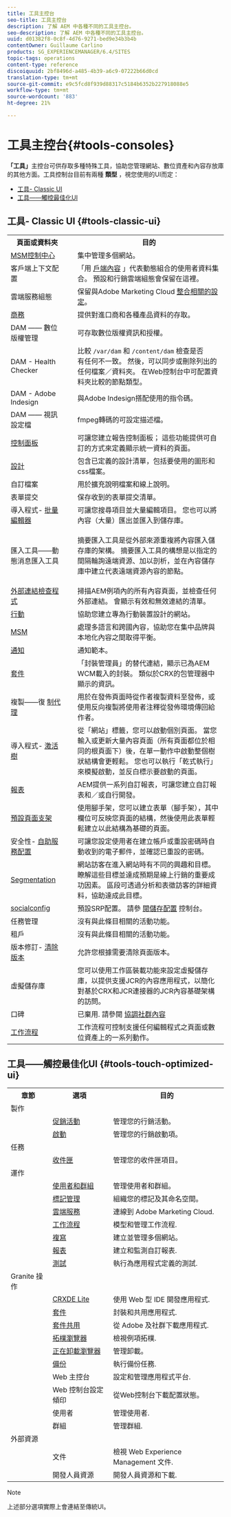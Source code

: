 ```yaml
---
title: 工具主控台
seo-title: 工具主控台
description: 了解 AEM 中各種不同的工具主控台。
seo-description: 了解 AEM 中各種不同的工具主控台。
uuid: d01382f8-0c8f-4d76-9271-bed9e34b3b4b
contentOwner: Guillaume Carlino
products: SG_EXPERIENCEMANAGER/6.4/SITES
topic-tags: operations
content-type: reference
discoiquuid: 2bf8496d-a485-4b39-a6c9-07222b66d0cd
translation-type: tm+mt
source-git-commit: e9c5fcd8f939d88317c5184b6352b227918088e5
workflow-type: tm+mt
source-wordcount: '883'
ht-degree: 21%

---
```



# 工具主控台{#tools-consoles}

**「工具」**&#x200B;主控台可供存取多種特殊工具，協助您管理網站、數位資產和內容存放庫的其他方面。工具控制台目前有兩種 **類型** ，視您使用的UI而定：

* [工具- Classic UI](#tools-classic-ui)
* [工具——觸控最佳化UI](#tools-touch-optimized-ui)

## 工具- Classic UI {#tools-classic-ui}

<table> 
 <tbody> 
  <tr> 
   <th>頁面或資料夾</th> 
   <th> </th> 
   <th>目的</th> 
  </tr> 
  <tr> 
   <td><a href="/help/sites-administering/msm.md">MSM控制中心</a></td> 
   <td> </td> 
   <td>集中管理多個網站。</td> 
  </tr> 
  <tr> 
   <td>客戶端上下文配置<br /> </td> 
   <td> </td> 
   <td>「用 <a href="/help/sites-developing/client-context.md">戶端內容</a> 」代表動態組合的使用者資料集合。 預設和行銷雲端組態會保留在這裡。<br /> </td> 
  </tr> 
  <tr> 
   <td>雲端服務組態<br /> </td> 
   <td> </td> 
   <td>保留與Adobe Marketing Cloud <a href="/help/sites-administering/marketing-cloud.md">整合相關的設定</a>。</td> 
  </tr> 
  <tr> 
   <td><a href="/help/sites-administering/ecommerce.md">商務</a></td> 
   <td> </td> 
   <td>提供對進口商和各種產品資料的存取。</td> 
  </tr> 
  <tr> 
   <td>DAM —— 數位版權管理<br /> </td> 
   <td> </td> 
   <td>可存取數位版權資訊和授權。</td> 
  </tr> 
  <tr> 
   <td>DAM - Health Checker<br /> </td> 
   <td> </td> 
   <td>比較 <code>/var/dam</code> 和 <code>/content/dam</code> 檢查是否<br /> 有任何不一致。 然後，可以同步或刪除列出的任何檔案／資料夾。 在Web控制台中可配置資料夾比較的節點類型。</td> 
  </tr> 
  <tr> 
   <td>DAM - Adobe Indesign<br /> </td> 
   <td> </td> 
   <td>與Adobe Indesign搭配使用的指令碼。</td> 
  </tr> 
  <tr> 
   <td>DAM —— 視訊設定檔<br /> </td> 
   <td> </td> 
   <td>fmpeg轉碼的可設定描述檔。</td> 
  </tr> 
  <tr> 
   <td><a href="/help/sites-administering/dashboards.md">控制面板</a></td> 
   <td> </td> 
   <td>可讓您建立報告控制面板； 這些功能提供可自訂的方式來定義顯示統一資料的頁面。</td> 
  </tr> 
  <tr> 
   <td><a href="/help/sites-developing/designer.md">設計</a></td> 
   <td> </td> 
   <td>包含已定義的設計清單，包括要使用的圖形和css檔案。</td> 
  </tr> 
  <tr> 
   <td>自訂檔案</td> 
   <td> </td> 
   <td>用於擴充說明檔案和線上說明。</td> 
  </tr> 
  <tr> 
   <td>表單提交</td> 
   <td> </td> 
   <td>保存收到的表單提交清單。</td> 
  </tr> 
  <tr> 
   <td>導入程式- <a href="/help/sites-administering/bulk-editor.md">批量編輯器</a></td> 
   <td> </td> 
   <td>可讓您搜尋項目並大量編輯項目。 您也可以將內容（大量）匯出並匯入到儲存庫。</td> 
  </tr>
  <tr> 
   <td>匯入工具——動態消息匯入工具</td> 
   <td> </td> 
   <td><p>摘要匯入工具是從外部來源重複將內容匯入儲存庫的架構。 摘要匯入工具的構想是以指定的間隔輪詢遠端資源、加以剖析，並在內容儲存庫中建立代表遠端資源內容的節點。</p> </td> 
  </tr> 
  <tr> 
   <td><a href="/help/sites-administering/external-link-checker.md">外部連結檢查程式</a></td> 
   <td> </td> 
   <td>掃描AEM例項內的所有內容頁面，並檢查任何外部連結。 會顯示有效和無效連結的清單。</td> 
  </tr> 
  <tr> 
   <td><a href="/help/sites-authoring/mobile.md">行動</a></td> 
   <td> </td> 
   <td>協助您建立專為行動裝置設計的網站。</td> 
  </tr> 
  <tr> 
   <td><a href="/help/sites-administering/msm.md">MSM</a></td> 
   <td> </td> 
   <td>處理多語言和跨國內容，協助您在集中品牌與本地化內容之間取得平衡。</td> 
  </tr> 
  <tr> 
   <td><a href="/help/sites-administering/notification.md">通知</a></td> 
   <td> </td> 
   <td>通知範本。</td> 
  </tr> 
  <tr> 
   <td><a href="/help/sites-administering/package-manager.md">套件</a></td> 
   <td> </td> 
   <td>「封裝管理員」的替代連結，顯示已為AEM WCM載入的封裝。 類似於CRX的包管理器中顯示的資訊。</td> 
  </tr> 
  <tr> 
   <td>複製——復 <a href="/help/sites-deploying/configuring.md#replication-reverse-replication-and-replication-agents">制代理</a></td> 
   <td> </td> 
   <td>用於在發佈頁面時從作者複製資料至發佈，或使用反向複製將使用者注釋從發佈環境傳回給作者。</td> 
  </tr> 
  <tr> 
   <td>導入程式- <a href="/help/sites-authoring/publishing-pages.md#publishing-and-unpublishing-a-tree">激活樹</a></td> 
   <td> </td> 
   <td>從「網站」標籤，您可以啟動個別頁面。 當您輸入或更新大量內容頁面（所有頁面都位於相同的根頁面下）後，在單一動作中啟動整個樹狀結構會更輕鬆。 您也可以執行「乾式執行」來模擬啟動，並反白標示要啟動的頁面。</td> 
  </tr> 
  <tr> 
   <td><a href="/help/sites-administering/reporting.md">報表</a></td> 
   <td> </td> 
   <td>AEM提供一系列自訂報表，可讓您建立自訂報表和／或自行開發。</td> 
  </tr> 
  <tr> 
   <td><a href="/help/sites-authoring/scaffolding.md">預設頁面支架</a></td> 
   <td> </td> 
   <td>使用腳手架，您可以建立表單（腳手架），其中欄位可反映您頁面的結構，然後使用此表單輕鬆建立以此結構為基礎的頁面。</td> 
  </tr> 
  <tr> 
   <td>安全性- <a href="/help/sites-administering/notification.md">自助服務配置 </a> </td> 
   <td> </td> 
   <td>可讓您設定使用者在建立帳戶或重設密碼時自動收到的電子郵件，並確認已重設的密碼。</td> 
  </tr> 
  <tr> 
   <td><a href="/help/sites-administering/campaign-segmentation.md">Segmentation</a></td> 
   <td> </td> 
   <td>網站訪客在進入網站時有不同的興趣和目標。 瞭解這些目標並達成預期是線上行銷的重要成功因素。 區段可透過分析和表徵訪客的詳細資料，協助達成此目標。<br /> </td> 
  </tr> 
  <tr> 
   <td><a href="/help/communities/working-with-srp.md">socialconfig</a></td> 
   <td> </td> 
   <td>預設SRP配置。 請參 <a href="/help/communities/srp-config.md">閱儲存配置</a> 控制台。</td> 
  </tr> 
  <tr> 
   <td>任務管理</td> 
   <td> </td> 
   <td>沒有與此條目相關的活動功能。</td> 
  </tr> 
  <tr> 
   <td>租戶</td> 
   <td> </td> 
   <td>沒有與此條目相關的活動功能。</td> 
  </tr> 
  <tr> 
   <td>版本修訂- <a href="/help/sites-deploying/version-purging.md">清除版本</a></td> 
   <td> </td> 
   <td>允許您根據需要清除頁面版本。</td> 
  </tr> 
  <tr> 
   <td>虛擬儲存庫</td> 
   <td> </td> 
   <td>您可以使用工作區裝載功能來設定虛擬儲存庫，以提供支援JCR的內容應用程式，以簡化對基於CRX和JCR連接器的JCR內容基礎架構的訪問。</td> 
  </tr> 
  <tr> 
   <td>口碑</td> 
   <td> </td> 
   <td>已棄用. 請參閱 <a href="/help/communities/moderate-ugc.md#watchwords">協調社群內容</a></td> 
  </tr> 
  <tr> 
   <td><a href="/help/sites-administering/workflows.md">工作流程</a></td> 
   <td> </td> 
   <td>工作流程可控制支援任何編輯程式之頁面或數位資產上的一系列動作。</td> 
  </tr> 
 </tbody> 
</table>

## 工具——觸控最佳化UI {#tools-touch-optimized-ui}

<table> 
 <tbody> 
  <tr> 
   <th>章節</th> 
   <th>選項</th> 
   <th>目的</th> 
  </tr> 
  <tr> 
   <td>製作</td> 
   <td> </td> 
   <td> </td> 
  </tr> 
  <tr> 
   <td> </td> 
   <td><a href="/help/sites-classic-ui-authoring/classic-personalization-campaigns.md">促銷活動</a></td> 
   <td>管理您的行銷活動。</td> 
  </tr> 
  <tr> 
   <td> </td> 
   <td><a href="/help/sites-authoring/launches.md">啟動</a></td> 
   <td>管理您的行銷啟動項。</td> 
  </tr> 
  <tr> 
   <td>任務</td> 
   <td> </td> 
   <td> </td> 
  </tr> 
  <tr> 
   <td> </td> 
   <td><a href="/help/sites-authoring/task-content.md">收件匣</a></td> 
   <td>管理您的收件匣項目。</td> 
  </tr> 
  <tr> 
   <td>運作</td> 
   <td> </td> 
   <td> </td> 
  </tr> 
  <tr> 
   <td> </td> 
   <td><a href="/help/sites-administering/security.md">使用者和群組</a></td> 
   <td>管理使用者和群組。</td> 
  </tr> 
  <tr> 
   <td> </td> 
   <td><a href="/help/sites-authoring/tags.md">標記管理</a></td> 
   <td>組織您的標記及其命名空間。</td> 
  </tr> 
  <tr> 
   <td> </td> 
   <td><a href="https://helpx.adobe.com/cloud-manager/using/using-cloud-manager.html">雲端服務</a></td> 
   <td>連線到 Adobe Marketing Cloud.</td> 
  </tr> 
  <tr> 
   <td> </td> 
   <td><a href="/help/sites-administering/workflows.md">工作流程</a></td> 
   <td>模型和管理工作流程.</td> 
  </tr> 
  <tr> 
   <td> </td> 
   <td><a href="/help/sites-deploying/replication.md">複寫</a></td> 
   <td>建立並管理多個網站。</td> 
  </tr> 
  <tr> 
   <td> </td> 
   <td><a href="/help/sites-administering/reporting.md">報表</a></td> 
   <td>建立和監測自訂報表.<br /> </td> 
  </tr> 
  <tr> 
   <td> </td> 
   <td><a href="/help/sites-developing/hobbes.md">測試</a></td> 
   <td>執行為應用程式定義的測試.</td> 
  </tr> 
  <tr> 
   <td>Granite 操作</td> 
   <td> </td> 
   <td> </td> 
  </tr> 
  <tr> 
   <td> </td> 
   <td><a href="/help/sites-developing/developing-with-crxde-lite.md">CRXDE Lite</a></td> 
   <td>使用 Web 型 IDE 開發應用程式.</td> 
  </tr> 
  <tr> 
   <td> </td> 
   <td><a href="/help/sites-administering/package-manager.md">套件</a></td> 
   <td>封裝和共用應用程式.</td> 
  </tr> 
  <tr> 
   <td> </td> 
   <td><a href="/help/sites-administering/package-manager.md#package-share">套件共用</a></td> 
   <td>從 Adobe 及社群下載應用程式.<br /> </td> 
  </tr> 
  <tr> 
   <td> </td> 
   <td><a href="/help/sites-deploying/offloading.md#administering-topologies">拓樸瀏覽器</a></td> 
   <td>檢視例項拓樸.</td> 
  </tr> 
  <tr> 
   <td> </td> 
   <td><a href="/help/sites-deploying/offloading.md">正在卸載瀏覽器</a></td> 
   <td>管理卸載。</td> 
  </tr> 
  <tr> 
   <td> </td> 
   <td><a href="/help/sites-deploying/monitoring-and-maintaining.md#backups">備份</a></td> 
   <td>執行備份任務.</td> 
  </tr> 
  <tr> 
   <td> </td> 
   <td>Web 主控台<br /> </td> 
   <td>設定和管理應用程式平台.</td> 
  </tr> 
  <tr> 
   <td> </td> 
   <td>Web 控制台設定傾印<br /> </td> 
   <td>從Web控制台下載配置狀態。<br /> </td> 
  </tr> 
  <tr> 
   <td> </td> 
   <td>使用者</td> 
   <td>管理使用者.</td> 
  </tr> 
  <tr> 
   <td> </td> 
   <td>群組</td> 
   <td>管理群組.</td> 
  </tr> 
  <tr> 
   <td>外部資源<br /> </td> 
   <td> </td> 
   <td> </td> 
  </tr> 
  <tr> 
   <td> </td> 
   <td>文件</td> 
   <td>檢視 Web Experience Management 文件.<br /> </td> 
  </tr> 
  <tr> 
   <td> </td> 
   <td>開發人員資源</td> 
   <td>開發人員資源和下載.</td> 
  </tr> 
 </tbody> 
</table>

>[!NOTE]
>
>上述部分選項實際上會連結至傳統UI。

